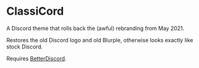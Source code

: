 # ClassiCord
A Discord theme that rolls back the (awful) rebranding from May 2021.

Restores the old Discord logo and old Blurple, otherwise looks exactly like stock Discord.

Requires [BetterDiscord](https://betterdiscord.app/).
